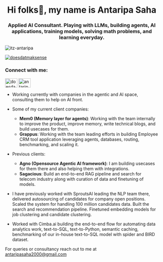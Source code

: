 <h1 align="center">Hi folks👋, my name is Antaripa Saha</h1>
<h3 align="center">Applied AI Consultant. Playing with LLMs, building agents, AI applications, training models, solving math problems, and learning everyday.</h3>

<p align="left"> <img src="https://komarev.com/ghpvc/?username=itz-antaripa&label=Profile%20views&color=0e75b6&style=flat" alt="itz-antaripa" /> </p>
<p align="left"> <a href="https://twitter.com/doesdatmaksense" target="blank"><img src="https://img.shields.io/twitter/follow/doesdatmaksense?logo=twitter&style=for-the-badge" alt="doesdatmaksense" /></a> </p>

<h3 align="left">Connect with me:</h3>
<p align="left">
<a href="https://twitter.com/doesdatmaksense" target="blank"><img align="center" src="https://cdn.jsdelivr.net/npm/simple-icons@3.0.1/icons/twitter.svg" alt="doesdatmaksense" height="30" width="40" /></a>
<a href="https://www.linkedin.com/in/antaripa-saha/" target="blank"><img align="center" src="https://cdn.jsdelivr.net/npm/simple-icons@3.0.1/icons/linkedin.svg" alt="antaripa saha" height="30" width="40" /></a>


- Working currently with companies in the agentic and AI space, consulting them to help on AI front.

- Some of my current client companies:
  - **Mem0 (Memory layer for agents)**: Working with the team internally to improve the product, improve memory, write technical blogs, and build usecases for them.
  - **Grappus**: Working with the team leading efforts in building Employee CRM tool application leveraging agents, databases, routing, benchmarking, and scaling it.

- Previous clients:
  - **Agno (Opensource Agentic AI framework)**: I am building usecases for them there and also helping them with integrations.
  - **Sagacious**: Build an end-to-end RAG pipeline and search for telecom industry along with curation of data and finetuning of models.
 
- I have previously worked with SproutsAI leading the NLP team there, delivered autosourcing of candidates for company open positions. Scaled the system for handling 100 million candidates data. Built the search and recommendation pipeline. Finetuned embedding models for job clustering and candidate clustering.
- Worked with Cimba.ai building the end-to-end flow for automating data analytics work, text-to-SQL, text-to-Python, semantic caching, benchmarking of our in-house text-to-SQL model with spider and BIRD dataset.

For queries or consultancy reach out to me at antaripasaha2000@gmail.com

